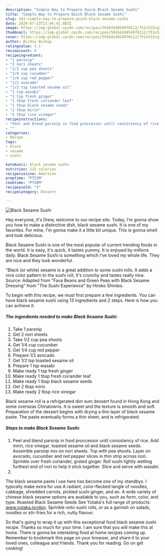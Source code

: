 ```yaml
---
description: "Simple Way to Prepare Quick Black Sesame Sushi"
title: "Simple Way to Prepare Quick Black Sesame Sushi"
slug: 443-simple-way-to-prepare-quick-black-sesame-sushi
date: 2020-07-23T23:44:41.883Z
image: https://img-global.cpcdn.com/recipes/5916424954970112/751x532cq70/black-sesame-sushi-recipe-main-photo.jpg
thumbnail: https://img-global.cpcdn.com/recipes/5916424954970112/751x532cq70/black-sesame-sushi-recipe-main-photo.jpg
cover: https://img-global.cpcdn.com/recipes/5916424954970112/751x532cq70/black-sesame-sushi-recipe-main-photo.jpg
author: Birdie Bishop
ratingvalue: 3.1
reviewcount: 4
recipeingredient:
- "1 parsnip"
- "2 nori sheets"
- "1/2 cup pea shoots"
- "1/4 cup cucumber"
- "1/4 cup red pepper"
- "1/2 avocado"
- "1/2 tsp toasted sesame oil"
- "1 tsp wasabi"
- "1 tsp fresh ginger"
- "1 tbsp fresh coriander leaf"
- "1 tbsp black sesame seeds"
- "2 tbsp mirin"
- "2 tbsp rice vinegar"
recipeinstructions:
- "Peel and blend parsnip in food proccessor until consistency of rice. Add mirin, rice vinegar, toasted sesame oil and black sesame seeds. Assemble parsnip mix on nori sheets. Top with pea shoots. Layer on avocado, cucumber and red pepper slices in thin strip across nori. Sprinkle over fresh coriander, grated ginger. Roll sushi lightly wetting furthest end of nori to help it stick together. Slice and serve with wasabi."
- ""
categories:
- Recipe
tags:
- black
- sesame
- sushi

katakunci: black sesame sushi 
nutrition: 132 calories
recipecuisine: American
preptime: "PT22M"
cooktime: "PT58M"
recipeyield: "3"
recipecategory: Dessert

---
```



![Black Sesame Sushi](https://img-global.cpcdn.com/recipes/5916424954970112/751x532cq70/black-sesame-sushi-recipe-main-photo.jpg)

Hey everyone, it's Drew, welcome to our recipe site. Today, I'm gonna show you how to make a distinctive dish, black sesame sushi. It is one of my favorites. For mine, I'm gonna make it a little bit unique. This is gonna smell and look delicious.

Black Sesame Sushi is one of the most popular of current trending foods in the world. It is easy, it's quick, it tastes yummy. It is enjoyed by millions daily. Black Sesame Sushi is something which I've loved my whole life. They are nice and they look wonderful.

&#34;Black (or white) sesame is a great addition to some sushi rolls. It adds a nice color pattern to the sushi roll, it&#39;s crunchy and tastes really nice. Source: Adapted from &#34;Fava Beans and Green Peas with Black Sesame Dressing&#34; from &#34;The Sushi Experience&#34; by Hiroko Shimbo.


To begin with this recipe, we must first prepare a few ingredients. You can have black sesame sushi using 13 ingredients and 2 steps. Here is how you can achieve it.

<!--inarticleads1-->

##### The ingredients needed to make Black Sesame Sushi:

1. Take 1 parsnip
1. Get 2 nori sheets
1. Take 1/2 cup pea shoots
1. Get 1/4 cup cucumber
1. Get 1/4 cup red pepper
1. Prepare 1/2 avocado
1. Get 1/2 tsp toasted sesame oil
1. Prepare 1 tsp wasabi
1. Make ready 1 tsp fresh ginger
1. Make ready 1 tbsp fresh coriander leaf
1. Make ready 1 tbsp black sesame seeds
1. Get 2 tbsp mirin
1. Make ready 2 tbsp rice vinegar


Black sesame roll is a refrigerated dim sum dessert found in Hong Kong and some overseas Chinatowns. It is sweet and the texture is smooth and soft. Preparation of the dessert begins with drying a thin layer of black sesame paste. The paste eventually forms a thin sheet, and is refrigerated. 

<!--inarticleads2-->

##### Steps to make Black Sesame Sushi:

1. Peel and blend parsnip in food proccessor until consistency of rice. Add mirin, rice vinegar, toasted sesame oil and black sesame seeds. Assemble parsnip mix on nori sheets. Top with pea shoots. Layer on avocado, cucumber and red pepper slices in thin strip across nori. Sprinkle over fresh coriander, grated ginger. Roll sushi lightly wetting furthest end of nori to help it stick together. Slice and serve with wasabi.
1. 


The black sesame paste I use here has become one of my standbys. I typically make extra for use A radiant, color-flecked tangle of noodles, cabbage, shredded carrots, pickled sushi ginger, and an. A wide variety of chinese black sesame options are available to you, such as form, color, and type. Roasted Black Sesame Seeds See Yutaka&#39;s full range of products: www.yutaka.london. Sprinkle onto sushi rolls, or as a garnish on salads, noodles or stir-fries for a rich, nutty flavour. 

So that's going to wrap it up with this exceptional food black sesame sushi recipe. Thanks so much for your time. I am sure that you will make this at home. There is gonna be interesting food at home recipes coming up. Remember to bookmark this page on your browser, and share it to your loved ones, colleague and friends. Thank you for reading. Go on get cooking!
